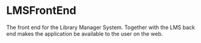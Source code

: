 # LMSFrontEnd

The front end for the Library Manager System. Together with the LMS back end makes the application be available to the user on the web. 
